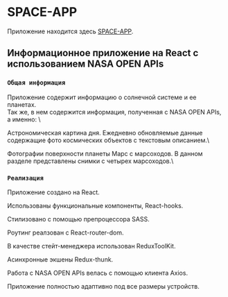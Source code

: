 # SPACE-APP

Приложение находится здесь [SPACE-APP](https://github.com/facebook/create-react-app).

## Информационное приложение на React с использованием NASA OPEN APIs

### `Общая информация`

Приложение содержит информацию о солнечной системе и ее планетах. \
Так же, в нем содержится информация, полученная с NASA OPEN APIs, а именно: \

Астрономическая картина дня. Ежедневно обновляемые данные содержащие фото космических объектов с текстовым описанием.\

Фотографии поверхности планеты Марс с марсоходов. В данном разделе представлены снимки с четырех марсоходов.\

### `Реализация`

Приложение создано на React.

Использованы функциональные компоненты, React-hooks.

Стилизовано с помощью препроцессора SASS.

Роутинг реалзован с React-router-dom.

В качестве стейт-менеджера использован ReduxToolKit.

Асинхронные экшены Redux-thunk.

Работа с NASA OPEN APIs велась с помощью клиента Axios.

Приложение полностью адаптивно под все размеры устройств.
